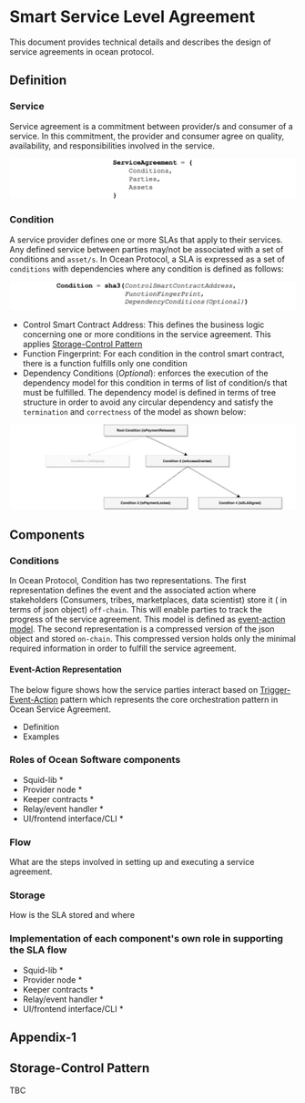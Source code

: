 # Smart Service Level Agreement

This document provides technical details and describes the design of service agreements 
in ocean protocol.


## Definition

### Service

Service agreement is a commitment between provider/s and consumer of a service. In this commitment, the provider and 
consumer agree on quality, availability, and responsibilities involved in the service.

![](img/SLA_ServiceDefinition.png)

### Condition

A service provider defines one or more SLAs that apply to their services. Any defined  service 
between parties may/not be associated with a set of conditions
 and `asset/s`. In Ocean Protocol, a SLA is expressed as a set of `conditions` with 
 dependencies where any condition is defined as follows:
 
![SLA Condition Definition](img/SLA_ConditionDefinition.png)


- Control Smart Contract Address: This defines the business logic concerning one or more conditions
in the service agreement. This applies [Storage-Control Pattern](#storage-control-pattern)
- Function Fingerprint: For each condition in the control smart contract, there is a function 
fulfills only one condition
- Dependency Conditions (*Optional*): enforces the execution of the dependency model for this condition 
in terms of list of condition/s that must be fulfilled. The dependency model is defined in terms of tree structure 
in order to avoid any circular dependency and satisfy the `termination` and `correctness` of the model as shown below:

![SLA Dependency Model](img/SLA_DependencyModelDefinition.png)

## Components

### Conditions

In Ocean Protocol, Condition has two representations. The first representation defines 
the event and the associated action where stakeholders (Consumers, tribes, marketplaces, data scientist) store it ( in terms of json object) `off-chain`. 
This will enable parties to track the progress of the service agreement. This model is defined as 
[event-action model](#event-action-representation). The second representation is a compressed version of 
the json object and stored `on-chain`. This compressed version holds only the minimal required information 
in order to fulfill the service agreement.

#### Event-Action Representation

The below figure shows how the service parties interact based on [Trigger-Event-Action]() pattern which 
represents the core orchestration pattern in Ocean Service Agreement. 

* Definition
* Examples

### Roles of Ocean Software components
* Squid-lib
  *
* Provider node
  *
* Keeper contracts
  *
* Relay/event handler
  *
* UI/frontend interface/CLI
  *

### Flow
What are the steps involved in setting up and executing a service agreement. 

### Storage
How is the SLA stored and where

### Implementation of each component's own role in supporting the SLA flow
* Squid-lib
  *
* Provider node
  *
* Keeper contracts
  *
* Relay/event handler
  *
* UI/frontend interface/CLI
  *

## Appendix-1

## Storage-Control Pattern

TBC